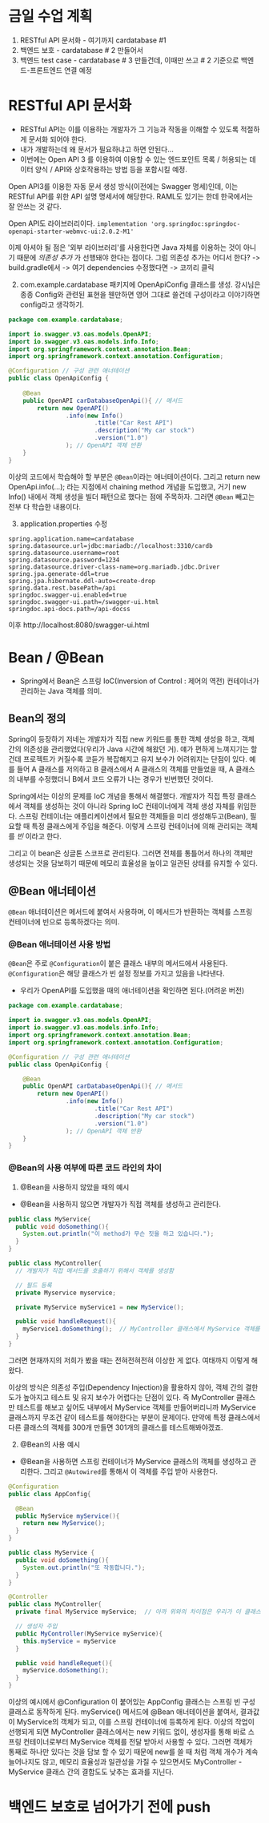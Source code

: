 # 금일 수업 계획
1. RESTful API 문서화 - 여기까지 cardatabase #1
2. 백엔드 보호 - cardatabase # 2 만들어서
3. 백엔드 test case - cardatabase # 3 만들건데, 이때만 쓰고 # 2 기준으로 백엔드-프론트엔드 연결 예정

# RESTful API 문서화
- RESTful API는 이를 이용하는 개발자가 그 기능과 작동을 이해할 수 있도록 적절하게 문서화 되어야 한다.
- 내가 개발하는데 왜 문서가 필요하냐고 하면 안된다...
- 이번에는 Open API 3 를 이용하여 이용할 수 있는 엔드포인트 목록 / 허용되는 데이터 양식 / API와 상호작용하는 방법 등을 포함시킬 예정.

Open API3를 이용한 자동 문서 생성 방식(이전에는 Swagger 명세)인데, 이는 RESTful API를 위한 API 설명 명세서에 해당한다. RAML도 있기는 한데 한국에서는 잘 안쓰는 것 같다.

Open API도 라이브러리이다.
`implementation 'org.springdoc:springdoc-openapi-starter-webmvc-ui:2.0.2-M1'`

이제 아셔야 될 점은 '외부 라이브러리'를 사용한다면 Java 자체를 이용하는 것이 아니기 때문에 _의존성 추가_ 가 선행돼야 한다는 점이다.
그럼 의존성 추가는 어디서 한다? -> build.gradle에서 -> 여기 dependencies 수정했다면 -> 코끼리 클릭

2. com.example.cardatabase 패키지에 OpenApiConfig 클래스를 생성. 강시님은 종종 Config와 관련된 표현을 웬만하면 영어 그대로 쓸건데 구성이라고 이야기하면 config라고 생각하기.

```java
package com.example.cardatabase;

import io.swagger.v3.oas.models.OpenAPI;
import io.swagger.v3.oas.models.info.Info;
import org.springframework.context.annotation.Bean;
import org.springframework.context.annotation.Configuration;

@Configuration // 구성 관련 애너테이션
public class OpenApiConfig {
    
    @Bean
    public OpenAPI carDatabaseOpenApi(){ // 메서드
        return new OpenAPI()
                .info(new Info()
                        .title("Car Rest API")
                        .description("My car stock")
                        .version("1.0")
                ); // OpenAPI 객체 반환
    }
}
```
이상의 코드에서 학습해야 할 부분은 `@Bean`이라는 애너테이션이다. 
그리고 return new OpenApi.info(...); 라는 지점에서 chaining method 개념을 도입했고, 거기 new Info() 내에서 객체 생성을 빌더 패턴으로 했다는 점에 주목하자. 그러면 `@Bean` 빼고는 전부 다 학습한 내용이다.

3. application.properties 수정
```dependenies
spring.application.name=cardatabase
spring.datasource.url=jdbc:mariadb://localhost:3310/cardb
spring.datasource.username=root
spring.datasource.password=1234
spring.datasource.driver-class-name=org.mariadb.jdbc.Driver
spring.jpa.generate-ddl=true
spring.jpa.hibernate.ddl-auto=create-drop
spring.data.rest.basePath=/api
springdoc.swagger-ui.enabled=true
springdoc.swagger-ui.path=/swagger-ui.html
springdoc.api-docs.path=/api-docss
```

이후 
http://localhost:8080/swagger-ui.html

# Bean / @Bean
- Spring에서 Bean은 스프링 IoC(Inversion of Control : 제어의 역전) 컨테이너가 관리하는 Java 객체를 의미.

## Bean의 정의
Spring이 등장하기 저네는 개발자가 직접 new 키워드를 통한 객체 생성을 하고, 객체 간의 의존성을 관리했었다(우리가 Java 시간에 해왔던 거). 얘가 편하게 느껴지기는 할건데 프로젝트가 커질수록 코듣가 복잡해지고 유지 보수가 어려워지는 단점이 있다.
예를 들어 A 클래스를 저의하고 B 클래스에서 A 클래스의 객체를 만들었을 때, A 클래스의 내부를 수정했더니 B에서 코드 오류가 나는 경우가 빈번했던 것이다.

Spring에서는 이상의 문제를 IoC 개념을 통해서 해결했다. 개발자가 직접 특정 클래스에서 객체를 생성하는 것이 아니라 Spring IoC 컨테이너에게 객체 생성 자체를 위임한다. 스프링 컨테이너는 애플리케이션에서 필요한 객체들을 미리 생성해두고(Bean), 필요할 때 특정 클래스에게 주입을 해준다. 이렇게 스프링 컨테이너에 의해 관리되는 객체를 _빈_ 이라고 한다.

그리고 이 bean은 싱글톤 스코프로 관리된다. 그러면 전체를 통틀어서 하나의 객체만 생성되는 것을 담보하기 때문에 메모리 효율성을 높이고 일관된 상태를 유지할 수 있다.

## @Bean 애너테이션
`@Bean` 애너테이션은 메서드에 붙여서 사용하며, 이 메서드가 반환하는 객체를 스프링 컨테이너에 빈으로 등록하겠다는 의미.

### @Bean 애너테이션 사용 방법
`@Bean`은 주로 `@Configuration`이 붙은 클래스 내부의 메서드에서 사용된다. `@Configuration`은 해당 클래스가 빈 설정 정보를 가지고 있음을 나타낸다.

- 우리가 OpenAPI를 도입했을 때의 애너테이션을 확인하면 된다.(어려운 버전)
```java
package com.example.cardatabase;

import io.swagger.v3.oas.models.OpenAPI;
import io.swagger.v3.oas.models.info.Info;
import org.springframework.context.annotation.Bean;
import org.springframework.context.annotation.Configuration;

@Configuration // 구성 관련 애너테이션
public class OpenApiConfig {

    @Bean
    public OpenAPI carDatabaseOpenApi(){ // 메서드
        return new OpenAPI()
                .info(new Info()
                        .title("Car Rest API")
                        .description("My car stock")
                        .version("1.0")
                ); // OpenAPI 객체 반환
    }
}
```

### @Bean의 사용 여부에 따른 코드 라인의 차이
1. @Bean을 사용하지 않았을 때의 예시
  - @Bean을 사용하지 않으면 개발자가 직접 객체를 생성하고 관리한다.

```java
public class MyService{
  public void doSomething(){
    System.out.println("이 method가 무슨 짓을 하고 있습니다.");
  }
}

public class MyController{
  // 개발자가 직접 메서드를 호출하기 위해서 객체를 생성함

  // 필드 등록
  private Myservice myservice;

  private MyService myService1 = new MyService();

  public void handleRequest(){
    myService1.doSomething();  // MyController 클래스에서 MyService 객체를 만든 다음에 메서드를 호출함.
  }
}
```
그러면 현재까지의 저희가 봤을 때는 전혀전혀전혀 이상한 게 없다. 여태까지 이렇게 해왔다.

이상의 방식은 의존성 주입(Dependency Injection)을 활용하지 않아, 객체 간의 결한도가 높아지고 테스트 및 유지 보수가 어렵다는 단점이 있다. 즉 MyController 클래스만 테스트를 해보고 싶어도 내부에서 MyService 객체를 만들어버리니까 MyService 클래스까지 무조건 같이 테스트를 해야한다는 부분이 문제이다. 만약에 특정 클래스에서 다른 클래스의 객체를 300개 만들면 301개의 클래스를 테스트해봐야겠죠.

2. @Bean의 사용 예시
- @Bean을 사용하면 스프링 컨테이너가 MyService 클래스의 객체를 생성하고 관리한다. 그리고 `@Autowired`를 통해서 이 객체를 주입 받아 사용한다.

```java
@Configuration
public class AppConfig{

  @Bean
  public MyService myService(){
    return new MyService();
  }
}

public class MyService {
  public void doSomething(){
    System.out.println("또 작동합니다.");
  }
}

@Controller
public class MyController{
  private final MyService myService;  // 아까 위와의 차이점은 우리가 이 클래스에서 객체를 생성하지 않고서 field로 처리했다는 점이다. 

  // 생성자 주입
  public MyController(MyService myService){
    this.myService = myService
  }

  public void handleRequet(){
    myService.doSomething();
  }
}
```
이상의 예시에서 @Configuration 이 붙어있는 AppConfig 클래스는 스프링 빈 구성 클래스로 동작하게 된다. myService() 메서드에 @Bean 애너테이션을 붙여서, 결과값이 MyService의 객체가 되고, 이를 스프링 컨테이너에 등록하게 된다. 이상의 작업이 선행되게 되면 MyController 클래스에서는 new 키워드 없이, 생성자를 통해 바로 스프링 컨테이너로부터 MyService 객체를 전달 받아서 사용할 수 있다. 그러면 객체가 통째로 하나만 있다는 것을 담보 할 수 있기 때문에 new를 쓸 때 처럼 객체 개수가 계속 늘어나지도 않고, 메모리 효율성과 일관성을 가질 수 있으면서도 MyController - MyService 클래스 간의 결합도도 낮추는 효과를 지닌다.

# 백엔드 보호로 넘어가기 전에 push
